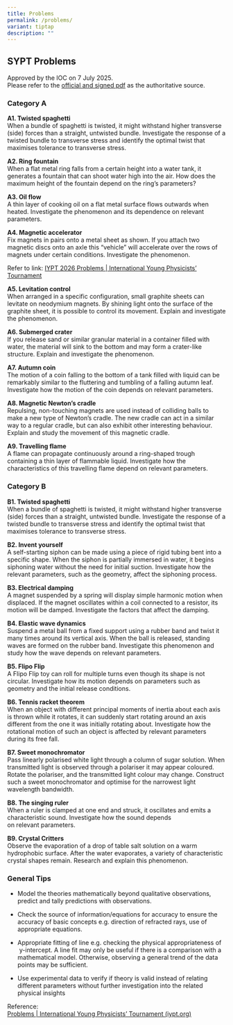 ```yaml
---
title: Problems
permalink: /problems/
variant: tiptap
description: ""
---
```

<h2>SYPT Problems</h2>
<p>Approved by the IOC on 7 July 2025.
<br>Please refer to the <a href="https://www.iypt.org/wp-content/uploads/2025/07/Problems-for-IYPT-2026-3.pdf" rel="noreferrer noopener" target="_blank"><u>official and signed pdf</u></a> as
the authoritative source.</p>
<h3>Category A</h3>
<p><strong>A1. Twisted spaghetti&nbsp;</strong>
<br>When a bundle of spaghetti is twisted, it might withstand higher transverse
(side) forces than a straight, untwisted bundle. Investigate the response
of a twisted bundle to transverse stress and identify the optimal twist
that maximises tolerance to transverse stress.</p>
<p><strong>A2. Ring fountain</strong>
<br>When a flat metal ring falls from a certain height into a water tank,
it generates a fountain that can shoot water high into the air. How does
the maximum height of the fountain depend on the ring’s parameters?</p>
<p><strong>A3. Oil flow&nbsp;</strong>
<br>A thin layer of cooking oil on a flat metal surface flows outwards when
heated. Investigate the phenomenon and its dependence on relevant parameters.</p>
<p><strong>A4. Magnetic accelerator</strong>
<br>Fix magnets in pairs onto a metal sheet as shown. If you attach two magnetic
discs onto an axle this “vehicle” will accelerate over the rows of magnets
under certain conditions. Investigate the phenomenon.</p>
<p>Refer to link: <a href="https://safe.menlosecurity.com/https://www.iypt.org/problems/iypt-2026-problems/" rel="noopener noreferrer nofollow" target="_blank">IYPT 2026 Problems | International Young Physicists’ Tournament</a>
</p>
<p><strong>A5. Levitation control&nbsp;</strong>
<br>When arranged in a specific configuration, small graphite sheets can levitate
on neodymium magnets. By shining light onto the surface of the graphite
sheet, it is possible to control its movement. Explain and investigate
the phenomenon.&nbsp;</p>
<p><strong>A6. Submerged crater</strong>
<br>If you release sand or similar granular material in a container filled
with water, the material will sink to the bottom and may form a crater-like
structure. Explain and investigate the phenomenon.</p>
<p><strong>A7. Autumn coin</strong>
<br>The motion of a coin falling to the bottom of a tank filled with liquid
can be remarkably&nbsp;similar to&nbsp;the fluttering and tumbling of a
falling autumn leaf. Investigate how the motion of the coin depends on
relevant parameters.</p>
<p><strong>A8. Magnetic Newton’s cradle&nbsp;</strong>
<br>Repulsing, non-touching magnets are used instead of colliding balls to
make a new type of Newton’s cradle. The new cradle can act in a similar
way to a regular&nbsp;cradle, but&nbsp;can also exhibit other interesting
behaviour. Explain and study the movement of this magnetic cradle.</p>
<p><strong>A9. Travelling flame&nbsp;</strong>
<br>A flame can propagate continuously around a ring-shaped trough containing
a thin layer of flammable liquid. Investigate how the characteristics of
this travelling flame depend on relevant parameters.</p>
<h3>Category B</h3>
<p><strong>B1. Twisted spaghetti&nbsp;</strong>
<br>When a bundle of spaghetti is twisted, it might withstand higher transverse
(side) forces than a straight, untwisted bundle. Investigate the response
of a twisted bundle to transverse stress and identify the optimal twist
that maximises tolerance to transverse stress.</p>
<p><strong>B2. Invent yourself</strong>
<br>A self-starting siphon can be made using a piece of rigid tubing bent
into a specific shape. When the siphon is partially immersed in water,
it begins siphoning water without the need for initial suction. Investigate
how the relevant parameters, such as&nbsp;the geometry, affect the siphoning
process.</p>
<p><strong>B3. Electrical damping&nbsp;</strong>
<br>A magnet suspended by&nbsp;a spring&nbsp;will display simple harmonic
motion when displaced. If the magnet oscillates within a coil connected
to a resistor, its motion will be&nbsp;damped. Investigate the factors
that affect the damping.</p>
<p><strong>B4. Elastic wave dynamics&nbsp;</strong>
<br>Suspend a metal ball from a fixed support using a rubber band and twist
it many times around its vertical axis. When the ball is&nbsp;released,&nbsp;standing
waves&nbsp;are formed&nbsp;on the rubber band. Investigate this phenomenon
and study how the wave depends on relevant parameters.</p>
<p><strong>B5. Flipo&nbsp;Flip</strong>
<br>A&nbsp;Flipo&nbsp;Flip toy can roll for multiple turns even though its
shape is not circular. Investigate how its motion depends on parameters
such as geometry and the initial release conditions.</p>
<p><strong>B6. Tennis racket theorem</strong>
<br>When an object with different principal moments of inertia about each
axis is thrown while it rotates, it can suddenly start rotating around
an axis different from the one it was initially rotating about. Investigate
how the rotational motion of such an object is affected by relevant parameters
during its free fall.</p>
<p><strong>B7. Sweet monochromator&nbsp;</strong>
<br>Pass linearly polarised white light through a column of sugar solution.
When transmitted light is observed through a polariser it may appear coloured.
Rotate the polariser, and the transmitted light colour may change. Construct
such a sweet monochromator and optimise for the narrowest light wavelength
bandwidth.</p>
<p><strong>B8. The singing ruler</strong>
<br>When a ruler is clamped at one end and struck, it oscillates and emits
a characteristic sound. Investigate how the sound depends on&nbsp;relevant&nbsp;parameters.</p>
<p><strong>B9. Crystal Critters</strong>
<br>Observe the evaporation of a drop of table salt solution on a warm hydrophobic
surface. After the water evaporates, a variety of characteristic crystal
shapes remain. Research and explain this phenomenon.</p>
<h3>General Tips</h3>
<ul data-tight="true" class="tight">
<li>
<p>Model the theories mathematically beyond qualitative observations, predict
and tally predictions with observations.</p>
</li>
<li>
<p>Check the source of information/equations for accuracy to ensure the accuracy
of basic concepts e.g. direction of refracted rays, use of appropriate
equations.</p>
</li>
<li>
<p>Appropriate fitting of line e.g. checking the physical appropriateness
of &nbsp;y-intercept. A line fit may only be useful if there is a comparison
with a mathematical model. Otherwise, observing a general trend of the
data points may be sufficient.</p>
</li>
<li>
<p>Use experimental data to verify if theory is valid instead of relating
different parameters without further investigation into the related physical
insights</p>
</li>
</ul>
<p>Reference:
<br><a href="https://www.iypt.org/problems/" rel="noopener noreferrer nofollow" target="_blank">Problems | International Young Physicists’ Tournament (iypt.org)</a>
</p>